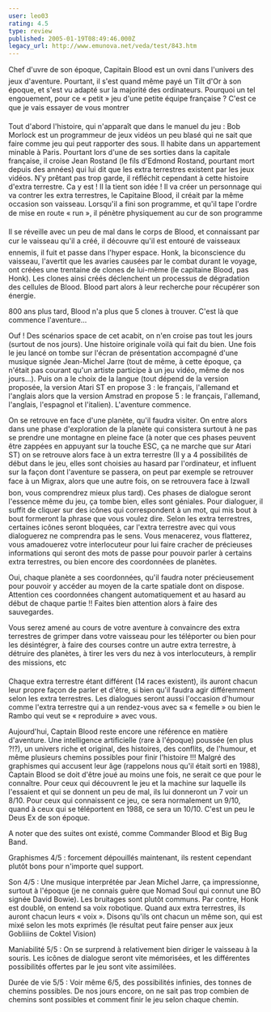 ```yaml
---
user: leo03
rating: 4.5
type: review
published: 2005-01-19T08:49:46.000Z
legacy_url: http://www.emunova.net/veda/test/843.htm
---
```

Chef d'uvre de son époque, Capitain Blood est un ovni dans l'univers des jeux d'aventure. Pourtant, il s'est quand même payé un Tilt d'Or à son époque, et s'est vu adapté sur la majorité des ordinateurs. Pourquoi un tel engouement, pour ce « petit » jeu d'une petite équipe française ? C'est ce que je vais essayer de vous montrer  

  

Tout d'abord l'histoire, qui n'apparaît que dans le manuel du jeu : Bob Morlock est un programmeur de jeux vidéos un peu blasé qui ne sait que faire comme jeu qui peut rapporter des sous. Il habite dans un appartement minable à Paris. Pourtant lors d'une de ses sorties dans la capitale française, il croise Jean Rostand (le fils d'Edmond Rostand, pourtant mort depuis des années) qui lui dit que les extra terrestres existent par les jeux vidéos. N'y prêtant pas trop garde, il réfléchit cependant à cette histoire d'extra terrestre. Ca y est ! Il la tient son idée ! Il va créer un personnage qui va contrer les extra terrestres, le Capitaine Blood, il créait par la même occasion son vaisseau. Lorsqu'il a fini son programme, et qu'il tape l'ordre de mise en route « run », il pénètre physiquement au cur de son programme  

  

Il se réveille avec un peu de mal dans le corps de Blood, et connaissant par cur le vaisseau qu'il a créé, il découvre qu'il est entouré de vaisseaux ennemis, il fuit et passe dans l'hyper espace. Honk, la biconscience du vaisseau, l'avertit que les avaries causées par le combat durant le voyage, ont créées une trentaine de clones de lui-même (le capitaine Blood, pas Honk). Les clones ainsi créés déclenchent un processus de dégradation des cellules de Blood. Blood part alors à leur recherche pour récupérer son énergie.  

  

800 ans plus tard, Blood n'a plus que 5 clones à trouver. C'est là que commence l'aventure...  

  

Ouf ! Des scénarios space de cet acabit, on n'en croise pas tout les jours (surtout de nos jours). Une histoire originale voilà qui fait du bien. Une fois le jeu lancé on tombe sur l'écran de présentation accompagné d'une musique signée Jean-Michel Jarre (tout de même, à cette époque, ça n'était pas courant qu'un artiste participe à un jeu vidéo, même de nos jours...). Puis on a le choix de la langue (tout dépend de la version proposée, la version Atari ST en propose 3 : le français, l'allemand et l'anglais alors que la version Amstrad en propose 5 : le français, l'allemand, l'anglais, l'espagnol et l'italien). L'aventure commence.  

  

On se retrouve en face d'une planète, qu'il faudra visiter. On entre alors dans une phase d'exploration de la planète qui consistera surtout à ne pas se prendre une montagne en pleine face (à noter que ces phases peuvent être zappées en appuyant sur la touche ESC, ça ne marche que sur Atari ST) on se retrouve alors face à un extra terrestre (Il y a 4 possibilités de début dans le jeu, elles sont choisies au hasard par l'ordinateur, et influent sur la façon dont l'aventure se passera, on peut par exemple se retrouver face à un Migrax, alors que une autre fois, on se retrouvera face à Izwall bon, vous comprendrez mieux plus tard). Ces phases de dialogue seront l'essence même du jeu, ça tombe bien, elles sont géniales. Pour dialoguer, il suffit de cliquer sur des icônes qui correspondent à un mot, qui mis bout à bout formeront la phrase que vous voulez dire. Selon les extra terrestres, certaines icônes seront bloquées, car l'extra terrestre avec qui vous dialoguerez ne comprendra pas le sens. Vous menacerez, vous flatterez, vous amadouerez votre interlocuteur pour lui faire cracher de précieuses informations qui seront des mots de passe pour pouvoir parler à certains extra terrestres, ou bien encore des coordonnées de planètes.  

  

Oui, chaque planète a ses coordonnées, qu'il faudra noter précieusement pour pouvoir y accéder au moyen de la carte spatiale dont on dispose. Attention ces coordonnées changent automatiquement et au hasard au début de chaque partie !! Faites bien attention alors à faire des sauvegardes.   

  

Vous serez amené au cours de votre aventure à convaincre des extra terrestres de grimper dans votre vaisseau pour les téléporter ou bien pour les désintégrer, à faire des courses contre un autre extra terrestre, à détruire des planètes, à tirer les vers du nez à vos interlocuteurs, à remplir des missions, etc  

  

Chaque extra terrestre étant différent (14 races existent), ils auront chacun leur propre façon de parler et d'être, si bien qu'il faudra agir différemment selon les extra terrestres. Les dialogues seront aussi l'occasion d'humour comme l'extra terrestre qui a un rendez-vous avec sa « femelle » ou bien le Rambo qui veut se « reproduire » avec vous.  

  

Aujourd'hui, Captain Blood reste encore une référence en matière d'aventure. Une intelligence artificielle (rare à l'époque) poussée (en plus ?!?), un univers riche et original, des histoires, des conflits, de l'humour, et même plusieurs chemins possibles pour finir l'histoire !!! Malgré des graphismes qui accusent leur âge (rappelons nous qu'il était sorti en 1988), Captain Blood se doit d'être joué au moins une fois, ne serait ce que pour le connaître. Pour ceux qui découvrent le jeu et la machine sur laquelle ils l'essaient et qui se donnent un peu de mal, ils lui donneront un 7 voir un 8/10\. Pour ceux qui connaissent ce jeu, ce sera normalement un 9/10, quand à ceux qui se téléportent en 1988, ce sera un 10/10\. C'est un peu le Deus Ex de son époque.  

  

A noter que des suites ont existé, comme Commander Blood et Big Bug Band.  

  

Graphismes 4/5 : forcement dépouillés maintenant, ils restent cependant plutôt bons pour n'importe quel support.  

  

Son 4/5 : Une musique interprétée par Jean Michel Jarre, ça impressionne, surtout à l'époque (je ne connais guère que Nomad Soul qui connut une BO signée David Bowie). Les bruitages sont plutôt communs. Par contre, Honk est doublé, on entend sa voix robotique. Quand aux extra terrestres, ils auront chacun leurs « voix ». Disons qu'ils ont chacun un même son, qui est mixé selon les mots exprimés (le résultat peut faire penser aux jeux Gobliiins de Coktel Vision)  

  

Maniabilité 5/5 : On se surprend à relativement bien diriger le vaisseau à la souris. Les icônes de dialogue seront vite mémorisées, et les différentes possibilités offertes par le jeu sont vite assimilées.  

  

Durée de vie 5/5 : Voir même 6/5, des possibilités infinies, des tonnes de chemins possibles. De nos jours encore, on ne sait pas trop combien de chemins sont possibles et comment finir le jeu selon chaque chemin.